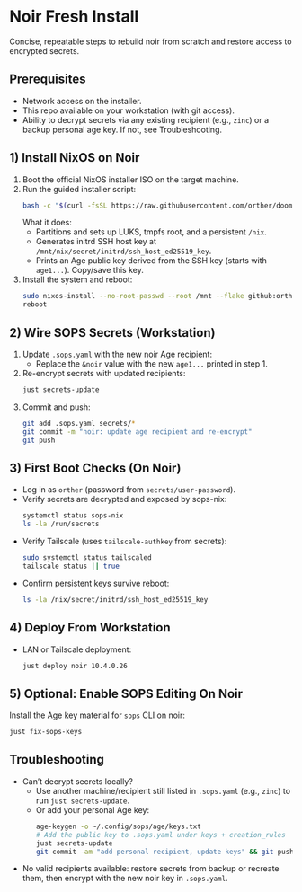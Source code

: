 # Noir Fresh Install

Concise, repeatable steps to rebuild noir from scratch and restore access to encrypted secrets.

## Prerequisites
- Network access on the installer.
- This repo available on your workstation (with git access).
- Ability to decrypt secrets via any existing recipient (e.g., `zinc`) or a backup personal age key. If not, see Troubleshooting.

## 1) Install NixOS on Noir
1. Boot the official NixOS installer ISO on the target machine.
2. Run the guided installer script:
   ```bash
   bash -c "$(curl -fsSL https://raw.githubusercontent.com/orther/doomlab/main/install.sh)"
   ```
   What it does:
   - Partitions and sets up LUKS, tmpfs root, and a persistent `/nix`.
   - Generates initrd SSH host key at `/mnt/nix/secret/initrd/ssh_host_ed25519_key`.
   - Prints an Age public key derived from the SSH key (starts with `age1...`). Copy/save this key.
3. Install the system and reboot:
   ```bash
   sudo nixos-install --no-root-passwd --root /mnt --flake github:orther/doomlab#noir
   reboot
   ```

## 2) Wire SOPS Secrets (Workstation)
1. Update `.sops.yaml` with the new noir Age recipient:
   - Replace the `&noir` value with the new `age1...` printed in step 1.
2. Re-encrypt secrets with updated recipients:
   ```bash
   just secrets-update
   ```
3. Commit and push:
   ```bash
   git add .sops.yaml secrets/*
   git commit -m "noir: update age recipient and re-encrypt"
   git push
   ```

## 3) First Boot Checks (On Noir)
- Log in as `orther` (password from `secrets/user-password`).
- Verify secrets are decrypted and exposed by sops-nix:
  ```bash
  systemctl status sops-nix
  ls -la /run/secrets
  ```
- Verify Tailscale (uses `tailscale-authkey` from secrets):
  ```bash
  sudo systemctl status tailscaled
  tailscale status || true
  ```
- Confirm persistent keys survive reboot:
  ```bash
  ls -la /nix/secret/initrd/ssh_host_ed25519_key
  ```

## 4) Deploy From Workstation
- LAN or Tailscale deployment:
  ```bash
  just deploy noir 10.4.0.26
  ```

## 5) Optional: Enable SOPS Editing On Noir
Install the Age key material for `sops` CLI on noir:
```bash
just fix-sops-keys
```

## Troubleshooting
- Can’t decrypt secrets locally?
  - Use another machine/recipient still listed in `.sops.yaml` (e.g., `zinc`) to run `just secrets-update`.
  - Or add your personal Age key:
    ```bash
    age-keygen -o ~/.config/sops/age/keys.txt
    # Add the public key to .sops.yaml under keys + creation_rules
    just secrets-update
    git commit -am "add personal recipient, update keys" && git push
    ```
- No valid recipients available: restore secrets from backup or recreate them, then encrypt with the new noir key in `.sops.yaml`.


